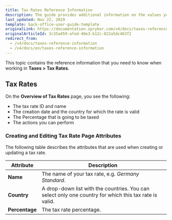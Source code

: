 ```yaml
---
title: Tax Rates Reference Information
description: The guide provides additional information on the values you use when managing tax rates in the Back Office.
last_updated: Nov 22, 2019
template: back-office-user-guide-template
originalLink: https://documentation.spryker.com/v4/docs/taxes-reference-information
originalArticleId: 3c35a459-afed-48e3-b12c-822a5dc463f2
redirect_from:
  - /v4/docs/taxes-reference-information
  - /v4/docs/en/taxes-reference-information
---
```


This topic contains the reference information that you need to know when working in **Taxes > Tax Rates**.

## Tax Rates

On the **Overview of Tax Rates** page, you see the following:
* The tax rate ID and name
* The creation date and the country for which the rate is valid
* The Percentage that is going to be taxed
* The actions you can perform

### Creating and Editing Tax Rate Page Attributes

The following table describes the attributes that are used when creating or updating a tax rate.

| Attribute |Description  |
| --- | --- |
| **Name** | The name of your tax rate, e.g. _Germany Standard_. |
| **Country** | A drop-down list with the countries. You can select only one country for which this tax rate is valid.|
| **Percentage** | The tax rate percentage. |
